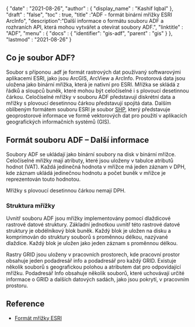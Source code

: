 {
  "date" : "2021-08-26",
  "author" : {
    "display_name" : "Kashif Iqbal"
},
  "draft" : "false",
  "toc" : true,
  "title" :"ADF - formát binární mřížky ESRI ArcInfo",
  "description":"Další informace o formátu souboru ADF a rozhraních API, která mohou vytvářet a otevírat soubory ADF.",
  "linktitle" : "ADF",
  "menu" : {
    "docs" : {
      "identifier": "gis-adf",
      "parent" : "gis"
}
},
  "lastmod" : "2021-08-26"
}

## Co je soubor ADF?

Soubor s příponou .adf je formát rastrových dat používaný softwarovými aplikacemi ESRI, jako jsou ArcGIS, ArcView a ArcInfo. Prostorová data jsou uložena jako binární mřížka, která je nativní pro ESRI. Mřížka se skládá z řádků a sloupců buněk, které mohou být celočíselné i s plovoucí desetinnou čárkou. Celočíselné mřížky v souboru ADF představují diskrétní data a mřížky s plovoucí desetinnou čárkou představují spojitá data. Dalším oblíbeným formátem souboru ESRI je soubor [SHP](/cs/gis/shp/), který představuje geoprostorové informace ve formě vektorových dat pro použití v aplikacích geografických informačních systémů (GIS).

## Formát souboru ADF – Další informace

Soubory ADF se ukládají jako binární soubory na disk v binární mřížce. Celočíselné mřížky mají atributy, které jsou uloženy v tabulce atributů hodnot (VAT). Každá jedinečná hodnota v mřížce má jeden záznam v DPH, kde záznam ukládá jedinečnou hodnotu a počet buněk v mřížce je reprezentován touto hodnotou.

Mřížky s plovoucí desetinnou čárkou nemají DPH.

### Struktura mřížky

Uvnitř souboru ADF jsou mřížky implementovány pomocí dlaždicové rastrové datové struktury. Základní jednotkou uvnitř této rastrové datové struktury je obdélníkový blok buněk. Každý blok je uložen na disku a komprimován do struktury souborů s proměnnou délkou, nazývané dlaždice. Každý blok je uložen jako jeden záznam s proměnnou délkou.

Rastry GRID jsou uloženy v pracovních prostorech, kde pracovní prostor obsahuje jeden podadresář info a podadresář pro každý GRID. Existuje několik souborů s geografickou polohou a atributem dat pro odpovídající mřížku. Podadresář Info obsahuje několik souborů, které uchovávají určité informace o GRID a dalších datových sadách, jako jsou pokrytí, v pracovním prostoru.

## Reference ##

* [Formát mřížky ESRI](https://desktop.arcgis.com/en/arcmap/latest/manage-data/raster-and-images/esri-grid-format.htm)


